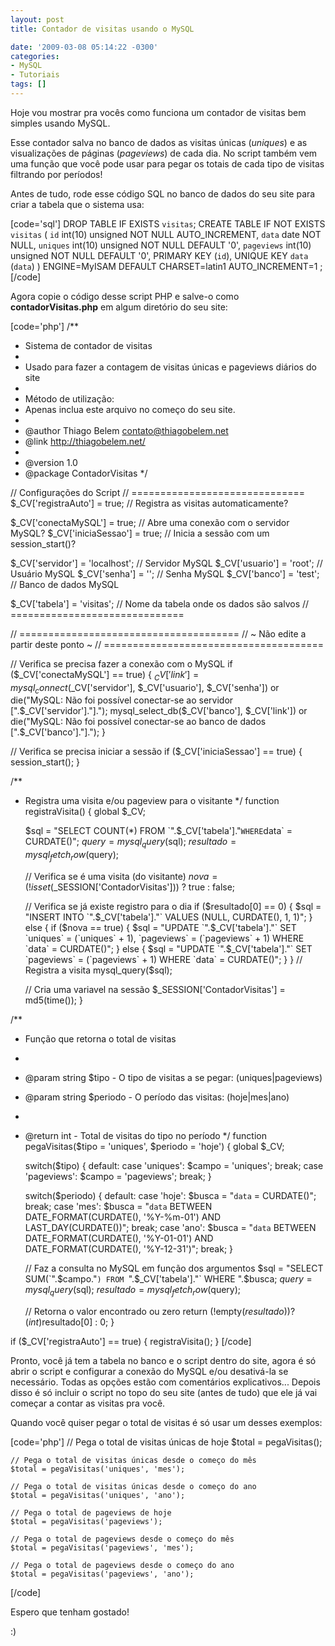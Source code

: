 ```yaml
---
layout: post
title: Contador de visitas usando o MySQL

date: '2009-03-08 05:14:22 -0300'
categories:
- MySQL
- Tutoriais
tags: []
---
```

Hoje vou mostrar pra vocês como funciona um contador de visitas bem simples usando MySQL.

Esse contador salva no banco de dados as visitas únicas (<em>uniques</em>) e as visualizações de páginas (<em>pageviews</em>) de cada dia. No script também vem uma função que você pode usar para pegar os totais de cada tipo de visitas filtrando por períodos!

Antes de tudo, rode esse código SQL no banco de dados do seu site para criar a tabela que o sistema usa:


[code='sql']
DROP TABLE IF EXISTS `visitas`;
CREATE TABLE IF NOT EXISTS `visitas` (
  `id` int(10) unsigned NOT NULL AUTO_INCREMENT,
  `data` date NOT NULL,
  `uniques` int(10) unsigned NOT NULL DEFAULT '0',
  `pageviews` int(10) unsigned NOT NULL DEFAULT '0',
  PRIMARY KEY (`id`),
  UNIQUE KEY `data` (`data`)
) ENGINE=MyISAM DEFAULT CHARSET=latin1 AUTO_INCREMENT=1 ;
[/code]

Agora copie o código desse script PHP e salve-o como <strong>contadorVisitas.php</strong> em algum diretório do seu site:


[code='php']
/**
 * Sistema de contador de visitas
 *
 * Usado para fazer a contagem de visitas únicas e pageviews diários do site
 *
 * Método de utilização:
 *  Apenas inclua este arquivo no começo do seu site.
 *
 * @author Thiago Belem <contato@thiagobelem.net>
 * @link http://thiagobelem.net/
 *
 * @version 1.0
 * @package ContadorVisitas
 */

 //  Configurações do Script
 // ==============================
 $_CV['registraAuto'] = true;       // Registra as visitas automaticamente?

 $_CV['conectaMySQL'] = true;       // Abre uma conexão com o servidor MySQL?
 $_CV['iniciaSessao'] = true;       // Inicia a sessão com um session_start()?

 $_CV['servidor'] = 'localhost';    // Servidor MySQL
 $_CV['usuario'] = 'root';          // Usuário MySQL
 $_CV['senha'] = '';                // Senha MySQL
 $_CV['banco'] = 'test';            // Banco de dados MySQL

 $_CV['tabela'] = 'visitas';        // Nome da tabela onde os dados são salvos
 // ==============================

 // ======================================
 //   ~ Não edite a partir deste ponto ~
 // ======================================

 // Verifica se precisa fazer a conexão com o MySQL
 if ($_CV['conectaMySQL'] == true) {
    $_CV['link'] = mysql_connect($_CV['servidor'], $_CV['usuario'], $_CV['senha']) or die("MySQL: Não foi possível conectar-se ao servidor [".$_CV['servidor']."].");
    mysql_select_db($_CV['banco'], $_CV['link']) or die("MySQL: Não foi possível conectar-se ao banco de dados [".$_CV['banco']."].");
 }

 // Verifica se precisa iniciar a sessão
 if ($_CV['iniciaSessao'] == true) {
    session_start();
 }

/**
 * Registra uma visita e/ou pageview para o visitante
 */
 function registraVisita() {
    global $_CV;

    $sql = "SELECT COUNT(*) FROM `".$_CV['tabela']."` WHERE `data` = CURDATE()";
    $query = mysql_query($sql);
    $resultado = mysql_fetch_row($query);

    // Verifica se é uma visita (do visitante)
    $nova = (!isset($_SESSION['ContadorVisitas'])) ? true : false;

    // Verifica se já existe registro para o dia
    if ($resultado[0] == 0) {
        $sql = "INSERT INTO `".$_CV['tabela']."` VALUES (NULL, CURDATE(), 1, 1)";
    } else {
        if ($nova == true) {
            $sql = "UPDATE `".$_CV['tabela']."` SET `uniques` = (`uniques` + 1), `pageviews` = (`pageviews` + 1) WHERE `data` = CURDATE()";
        } else {
            $sql = "UPDATE `".$_CV['tabela']."` SET `pageviews` = (`pageviews` + 1) WHERE `data` = CURDATE()";
        }
    }
    // Registra a visita
    mysql_query($sql);

    // Cria uma variavel na sessão
    $_SESSION['ContadorVisitas'] = md5(time());
 }

/**
 * Função que retorna o total de visitas
 *
 * @param string $tipo - O tipo de visitas a se pegar: (uniques|pageviews)
 * @param string $periodo - O período das visitas: (hoje|mes|ano)
 *
 * @return int - Total de visitas do tipo no período
 */
 function pegaVisitas($tipo = 'uniques', $periodo = 'hoje') {
    global $_CV;

    switch($tipo) {
        default:
        case 'uniques':
            $campo = 'uniques';
            break;
        case 'pageviews':
            $campo = 'pageviews';
            break;
    }

    switch($periodo) {
        default:
        case 'hoje':
            $busca = "`data` = CURDATE()";
            break;
        case 'mes':
            $busca = "`data` BETWEEN DATE_FORMAT(CURDATE(), '%Y-%m-01') AND LAST_DAY(CURDATE())";
            break;
        case 'ano':
            $busca = "`data` BETWEEN DATE_FORMAT(CURDATE(), '%Y-01-01') AND DATE_FORMAT(CURDATE(), '%Y-12-31')";
            break;
    }

    // Faz a consulta no MySQL em função dos argumentos
    $sql = "SELECT SUM(`".$campo."`) FROM `".$_CV['tabela']."` WHERE ".$busca;
    $query = mysql_query($sql);
    $resultado = mysql_fetch_row($query);

    // Retorna o valor encontrado ou zero
    return (!empty($resultado)) ? (int)$resultado[0] : 0;
 }

 if ($_CV['registraAuto'] == true) { registraVisita(); }
[/code]

Pronto, você já tem a tabela no banco e o script dentro do site, agora é só abrir o script e configurar a conexão do MySQL e/ou desativá-la se necessário. Todas as opções estão com comentários explicativos... Depois disso é só incluir o script no topo do seu site (antes de tudo) que ele já vai começar a contar as visitas pra você.

Quando você quiser pegar o total de visitas é só usar um desses exemplos:


[code='php']
    // Pega o total de visitas únicas de hoje
    $total = pegaVisitas();

    // Pega o total de visitas únicas desde o começo do mês
    $total = pegaVisitas('uniques', 'mes');

    // Pega o total de visitas únicas desde o começo do ano
    $total = pegaVisitas('uniques', 'ano');

    // Pega o total de pageviews de hoje
    $total = pegaVisitas('pageviews');

    // Pega o total de pageviews desde o começo do mês
    $total = pegaVisitas('pageviews', 'mes');

    // Pega o total de pageviews desde o começo do ano
    $total = pegaVisitas('pageviews', 'ano');
[/code]

Espero que tenham gostado!

:)

